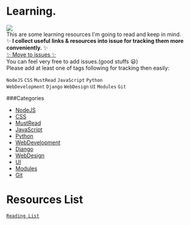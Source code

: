 Learning.
==
![](https://img.shields.io/badge/Keep-Learning-green.svg?style=social)  
This are some learning resources I'm going to read and keep in mind.  
:sparkles: **I collect useful links & resources into issue for tracking them more conveniently.** :sparkles:    
[:sparkles: Move to issues :sparkles:](https://github.com/lockys/Learning/issues)  
You can feel very free to add issues.(good stuffs :smiley:)  
Please add at least one of tags following for tracking then easily:  

`NodeJS` `CSS` `MustRead` `JavaScript` `Python`   
`WebDevelopment` `Django` `WebDesign` `UI` `Modules` `Git`

###Categories
- [NodeJS](https://github.com/lockys/Learning/labels/NodeJS)
- [CSS](https://github.com/lockys/Learning/labels/CSS)
- [MustRead](https://github.com/lockys/Learning/labels/MustRead)
- [JavaScript](https://github.com/lockys/Learning/labels/JavaScript)
- [Python](https://github.com/lockys/Learning/labels/Python)
- [WebDevelopment](https://github.com/lockys/Learning/labels/WebDevelopment)
- [Django](https://github.com/lockys/Learning/labels/Django)
- [WebDesign](https://github.com/lockys/Learning/labels/WebDesign)
- [UI](https://github.com/lockys/Learning/labels/UI)
- [Modules](https://github.com/lockys/Learning/labels/Modules)
- [Git](https://github.com/lockys/Learning/labels/git)

Resources List
==
[`Reading List`](https://github.com/lockys/Learning/blob/master/resource-list.md)
